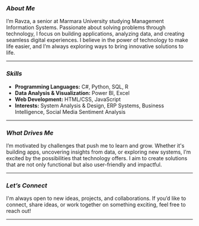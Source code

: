
### *About Me*
I’m Ravza, a senior at Marmara University studying Management Information Systems. Passionate about solving problems through technology, I focus on building applications, analyzing data, and creating seamless digital experiences. I believe in the power of technology to make life easier, and I’m always exploring ways to bring innovative solutions to life.

---

### *Skills*
- **Programming Languages:** C#, Python, SQL, R  
- **Data Analysis & Visualization:** Power BI, Excel  
- **Web Development:** HTML/CSS, JavaScript  
- **Interests:** System Analysis & Design, ERP Systems, Business Intelligence, Social Media Sentiment Analysis  

---

###  *What Drives Me*
I’m motivated by challenges that push me to learn and grow. Whether it's building apps, uncovering insights from data, or exploring new systems, I’m excited by the possibilities that technology offers. I aim to create solutions that are not only functional but also user-friendly and impactful.

---

### *Let’s Connect*
I'm always open to new ideas, projects, and collaborations. If you’d like to connect, share ideas, or work together on something exciting, feel free to reach out!

---
